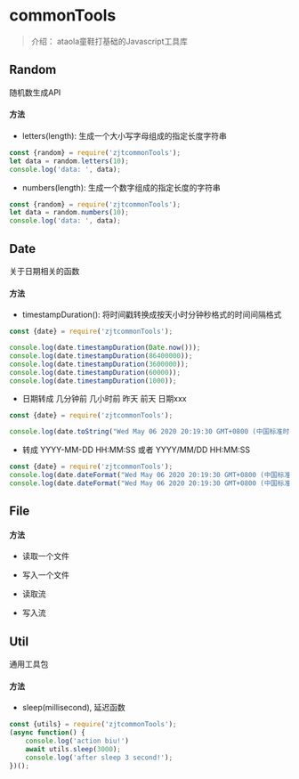 # commonTools

> 介绍： ataola童鞋打基础的Javascript工具库


## Random

随机数生成API

#### 方法

* letters(length): 生成一个大小写字母组成的指定长度字符串

```js
const {random} = require('zjtcommonTools');
let data = random.letters(10);
console.log('data: ', data);
```

* numbers(length): 生成一个数字组成的指定长度的字符串

```js
const {random} = require('zjtcommonTools');
let data = random.numbers(10);
console.log('data: ', data);
```

## Date

关于日期相关的函数

#### 方法

* timestampDuration(): 将时间戳转换成按天小时分钟秒格式的时间间隔格式

```js
const {date} = require('zjtcommonTools');

console.log(date.timestampDuration(Date.now()));
console.log(date.timestampDuration(86400000));
console.log(date.timestampDuration(3600000));
console.log(date.timestampDuration(60000));
console.log(date.timestampDuration(1000));
```

* 日期转成 几分钟前 几小时前  昨天 前天  日期xxx

```js
const {date} = require('zjtcommonTools');

console.log(date.toString("Wed May 06 2020 20:19:30 GMT+0800 (中国标准时间)"));
```

* 转成 YYYY-MM-DD HH:MM:SS 或者 YYYY/MM/DD HH:MM:SS
```js
const {date} = require('zjtcommonTools');
console.log(date.dateFormat("Wed May 06 2020 20:19:30 GMT+0800 (中国标准时间)", 'YYYY-MM-DD')); //2020-05-06
console.log(date.dateFormat("Wed May 06 2020 20:19:30 GMT+0800 (中国标准时间)", 'YYYY/MM/DD')); //2020/05/06
```

## File

#### 方法

* 读取一个文件

* 写入一个文件

* 读取流

* 写入流


## Util

通用工具包

#### 方法

* sleep(millisecond), 延迟函数

```js
const {utils} = require('zjtcommonTools');
(async function() {
    console.log('action biu!')
    await utils.sleep(3000);
    console.log('after sleep 3 second!');
})();
```



